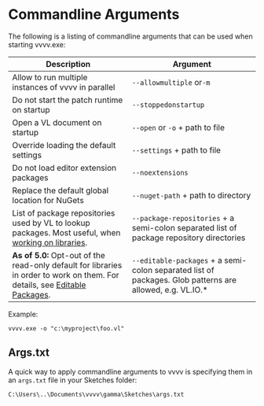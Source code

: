 # Commandline Arguments

The following is a listing of commandline arguments that can be used when starting vvvv.exe:

Description|Argument
-|-
Allow to run multiple instances of vvvv in parallel|`--allowmultiple` or`-m`
Do not start the patch runtime on startup|`--stoppedonstartup` 
Open a VL document on startup|`--open` or `-o` + path to file
Override loading the default settings|`--settings` + path to file
Do not load editor extension packages|`--noextensions`
Replace the default global location for NuGets|`--nuget-path` + path to directory
List of package repositories used by VL to lookup packages. Most useful, when [working on libraries](../extending/contributing.md).|`--package-repositories` + a semi-colon separated list of package repository directories
**As of 5.0:** Opt-out of the read-only default for libraries in order to work on them. For details, see [Editable Packages](../language/compilation.md#editable-packages).|`--editable-packages` + a semi-colon separated list of packages. Glob patterns are allowed, e.g. VL.IO.*

Example:

    vvvv.exe -o "c:\myproject\foo.vl"

## Args.txt
A quick way to apply commandline arguments to vvvv is specifying them in an `args.txt` file in your Sketches folder:

    C:\Users\..\Documents\vvvv\gamma\Sketches\args.txt
